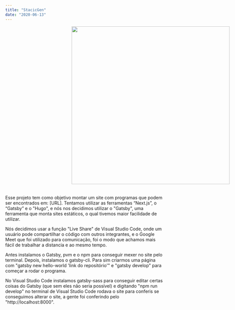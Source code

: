```yaml
---
title: "StacicGen"
date: "2020-06-13"
---
```


<img src="https://pbs.twimg.com/media/EZ7XKmuXkAEYnws?format=png&name=small" width="500px" style="vertical-align:middle;margin:0px 210px; margin-bottom: 20px" />

</br>
<p>
Esse projeto tem como objetivo montar um site com programas que podem ser encontrados em: [URL].
Tentamos utilizar as ferramentas “Next.js”, o “Gatsby” e o "Hugo", e nós nos decidimos utilizar o "Gatsby", uma ferramenta que monta sites estáticos, o qual tivemos maior facilidade de utilizar.
</p>
<p>
Nós decidimos usar a função "Live Share" de Visual Studio Code, onde um usuário pode compartilhar o código com outros integrantes, e o Google Meet que foi utilizado para comunicação, foi o modo que achamos mais fácil de trabalhar a distancia e ao mesmo tempo.
</p>
<p>
Antes instalamos o Gatsby, pvm e o npm para conseguir mexer no site pelo terminal. Depois, instalamos o gatsby-cli. Para sim criarmos uma página com "gatsby new hello-world 'link do repositório'" e "gatsby develop" para começar a rodar o programa.
</p>
<p>
No Visual Studio Code instalamos gatsby-sass para conseguir editar certas coisas do Gatsby (que sem eles não seria possível) e digitando "npm run develop" no terminal de Visual Studio Code rodava o site para conferis se conseguimos alterar o site, a gente foi conferindo pelo "http://localhost:8000".
</p>